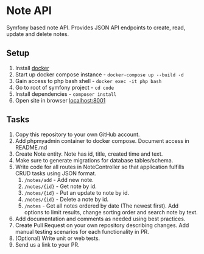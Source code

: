 # Note API

Symfony based note API. Provides JSON API endpoints to create, read, update and delete notes.

## Setup

1. Install [docker](https://www.docker.com/get-started)
2. Start up docker compose instance - `docker-compose up --build -d`
3. Gain access to php bash shell - `docker exec -it php bash`
4. Go to root of symfony project - `cd code`
5. Install dependencies - `composer install`
6. Open site in browser [localhost:8001](http://localhost:8001)

## Tasks

1. Copy this repository to your own GitHub account.
2. Add phpmyadmin container to docker compose. Document access in README.md
3. Create Note entity. Note has id, title, created time and text.
4. Make sure to generate migrations for database tables/schema.
5. Write code for all routes in NoteController so that application fulfills CRUD tasks using JSON format.
   1. `/notes/add` - Add new note.
   2. `/notes/{id}` - Get note by id.
   3. `/notes/{id}` - Put an update to note by id.
   4. `/notes/{id}` - Delete a note by id.
   5. `/notes` - Get all notes ordered by date (The newest first). Add options to limit results, change sorting order and search note by text.
6. Add documentation and comments as needed using best practices.
7. Create Pull Request on your own repository describing changes. Add manual testing scenarios for each functionality in PR.
8. (Optional) Write unit or web tests.
9. Send us a link to your PR.
